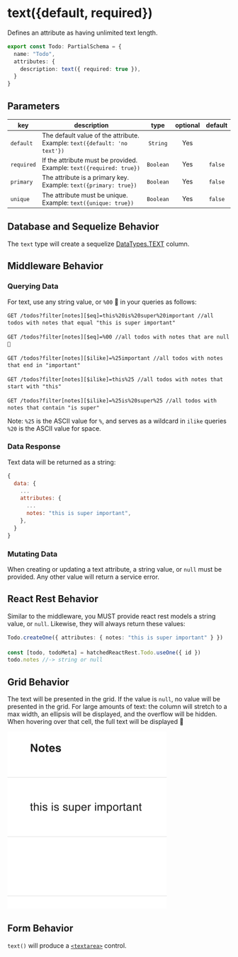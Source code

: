 # text({default, required})

Defines an attribute as having unlimited text length.

```ts
export const Todo: PartialSchema = {
  name: "Todo",
  attributes: {
    description: text({ required: true }),
  }
}
```

## Parameters

|      key      | description                                                                      | type            | optional  | default |
| ------------- | -------------------------------------------------------------------------------- | :-------------: | :-------: | :-----: |
| `default`     | The default value of the attribute. <br/> Example: `text({default: 'no text'})`  | `String`        | Yes       |         |
| `required`    | If the attribute must be provided.  <br/> Example: `text({required: true})`      | `Boolean`       | Yes       | `false` |
| `primary`     | The attribute is a primary key.     <br/> Example: `text({primary: true})`       | `Boolean`       | Yes       | `false` |
| `unique`      | The attribute must be unique.       <br/> Example: `text({unique: true})`        | `Boolean`       | Yes       | `false` |

## Database and Sequelize Behavior

The `text` type will create a sequelize [DataTypes.TEXT](https://sequelize.org/docs/v6/core-concepts/model-basics/#strings) column.

## Middleware Behavior

### Querying Data

For text, use any string value, or `%00` 🛑 in your queries as follows:

```
GET /todos?filter[notes][$eq]=this%20is%20super%20important //all todos with notes that equal "this is super important"

GET /todos?filter[notes][$eq]=%00 //all todos with notes that are null 🛑

GET /todos?filter[notes][$ilike]=%25important //all todos with notes that end in "important"

GET /todos?filter[notes][$ilike]=this%25 //all todos with notes that start with "this"

GET /todos?filter[notes][$ilike]=%25is%20super%25 //all todos with notes that contain "is super"
```

Note:
`%25` is the ASCII value for `%`, and serves as a wildcard in `ilike` queries
`%20` is the ASCII value for space.

### Data Response

Text data will be returned as a string:

```js
{
  data: {
    ...
    attributes: {
      ...
      notes: "this is super important",
    },
  }
}
```

### Mutating Data

When creating or updating a text attribute, a string value, or `null` must be provided. Any other value will return a service error.

## React Rest Behavior

Similar to the middleware, you MUST provide react rest models a string value, or `null`. Likewise, they will always return these values:

```ts
Todo.createOne({ attributes: { notes: "this is super important" } })

const [todo, todoMeta] = hatchedReactRest.Todo.useOne({ id })
todo.notes //-> string or null
```

## Grid Behavior

The text will be presented in the grid. If the value is `null`, no value will be presented in the grid. For large amounts of text: the column will stretch to a max width, an ellipsis will be displayed, and the overflow will be hidden. When hovering over that cell, the full text will be displayed 🛑

![Grid Example](../../attachments/text-grid.png)

## Form Behavior

`text()` will produce a [`<textarea>`](https://developer.mozilla.org/en-US/docs/Web/HTML/Element/textarea) control.
